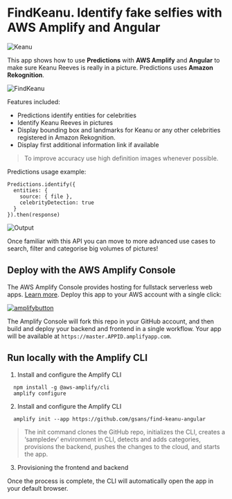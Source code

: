 # FindKeanu. Identify fake selfies with AWS Amplify and Angular

![Keanu](https://i.imgur.com/mIhPGXf.png "Keanu")

This app shows how to use **Predictions** with **AWS Amplify** and **Angular** to make sure Keanu Reeves is really in a picture. Predictions uses **Amazon Rekognition**.

![FindKeanu](https://i.imgur.com/eOf9Gko.gif "FindKeanu")

Features included:
- Predictions identify entities for celebrities
- Identify Keanu Reeves in pictures
- Display bounding box and landmarks for Keanu or any other celebrities registered in Amazon Rekognition.
- Display first additional information link if available

> To improve accuracy use high definition images whenever possible.

Predictions usage example:
```
Predictions.identify({
  entities: {
    source: { file },
    celebrityDetection: true
  }
}).then(response)
```

![Output](https://i.imgur.com/0ANzOZx.jpg)

Once familiar with this API you can move to more advanced use cases to search, filter and categorise big volumes of pictures!

## Deploy with the AWS Amplify Console

The AWS Amplify Console provides hosting for fullstack serverless web apps. [Learn more](https://console.amplify.aws). Deploy this app to your AWS account with a single click:

[![amplifybutton](https://oneclick.amplifyapp.com/button.svg)](https://console.aws.amazon.com/amplify/home#/deploy?repo=https://github.com/gsans/find-keanu-angular)

The Amplify Console will fork this repo in your GitHub account, and then build and deploy your backend and frontend in a single workflow. Your app will be available at `https://master.APPID.amplifyapp.com`.

## Run locally with the Amplify CLI

1. Install and configure the Amplify CLI

```
  npm install -g @aws-amplify/cli
  amplify configure
```

2. Install and configure the Amplify CLI

```
  amplify init --app https://github.com/gsans/find-keanu-angular
```
  
>The init command clones the GitHub repo, initializes the CLI, creates a ‘sampledev’ environment in CLI, detects and adds categories, provisions the backend, pushes the changes to the cloud, and starts the app.

3. Provisioning the frontend and backend

Once the process is complete, the CLI will automatically open the app in your default browser.